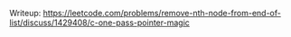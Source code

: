 Writeup: https://leetcode.com/problems/remove-nth-node-from-end-of-list/discuss/1429408/c-one-pass-pointer-magic
